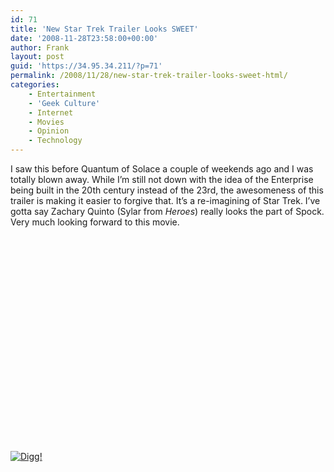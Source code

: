 ```yaml
---
id: 71
title: 'New Star Trek Trailer Looks SWEET'
date: '2008-11-28T23:58:00+00:00'
author: Frank
layout: post
guid: 'https://34.95.34.211/?p=71'
permalink: /2008/11/28/new-star-trek-trailer-looks-sweet-html/
categories:
    - Entertainment
    - 'Geek Culture'
    - Internet
    - Movies
    - Opinion
    - Technology
---
```


<div src="v5">I saw this before Quantum of Solace a couple of weekends ago and I was totally blown away. While I’m still not down with the idea of the Enterprise being built in the 20th century instead of the 23rd, the awesomeness of this trailer is making it easier to forgive that. It’s a re-imagining of Star Trek. I’ve gotta say Zachary Quinto (Sylar from <span style="font-style: italic;">Heroes</span>) really looks the part of Spock. Very much looking forward to this movie. <object height="344" width="425"><param name="movie" value="http://www.youtube.com/v/lmJO3ppLBsk&hl=en&fs=1"></param><param name="allowFullScreen" value="true"></param><param name="allowscriptaccess" value="always"></param><embed allowfullscreen="true" allowscriptaccess="always" height="344" src="http://www.youtube.com/v/lmJO3ppLBsk&hl=en&fs=1" type="application/x-shockwave-flash" width="425"></embed></object>

[![Digg!](http://digg.com/img/badges/100x20-digg-button.gif)  ](http://digg.com/)

</div>